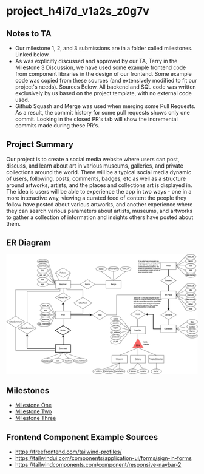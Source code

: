 # project_h4i7d_v1a2s_z0g7v

## Notes to TA

* Our milestone 1, 2, and 3 submissions are in a folder called milestones. Linked below.
* As was explicitly discussed and approved by our TA, Terry in the Milestone 3 Discussion, we have used some example frontend code from component libraries in the design of our frontend. Some example code was copied from these sources (and extensively modified to fit our project's needs). Sources Below. All backend and SQL code was written exclusively by us based on the project template, with no external code used.
* Github Squash and Merge was used when merging some Pull Requests. As a result, the commit history for some pull requests shows only one commit. Looking in the closed PR's tab will show the incremental commits made during these PR's.

## Project Summary

Our project is to create a social media website where users can post, discuss, and learn about art in various museums, galleries, and private collections around the world. There will be a typical social media dynamic of users, following, posts, comments, badges, etc as well as a structure around artworks, artists, and the places and collections art is displayed in. The idea is users will be able to experience the app in two ways - one in a more interactive way, viewing a curated feed of content the people they follow have posted about various artworks, and another experience where they can search various parameters about artists, museums, and artworks to gather a collection of information and insights others have posted about them.

## ER Diagram
![group_project](milestones/group_project.png)

## Milestones
* [Milestone One](./milestones/CPSC%20304%20Project%20-%20Milestone%20One.pdf)
* [Milestone Two](./milestones/CPSC%20304%20Project%20-%20Milestone%20Two.pdf)
* [Milestone Three](./milestones/CPSC%20304%20Project%20-%20Milestone%20Three.pdf)

## Frontend Component Example Sources
* https://freefrontend.com/tailwind-profiles/
* https://tailwindui.com/components/application-ui/forms/sign-in-forms
* https://tailwindcomponents.com/component/responsive-navbar-2
